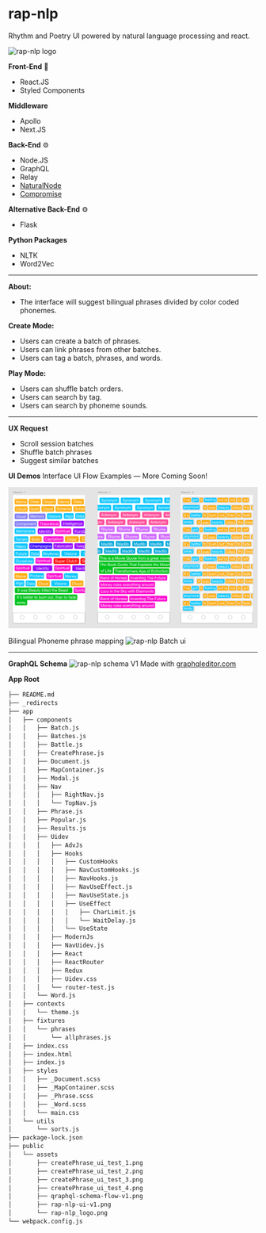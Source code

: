 # rap-nlp
Rhythm and Poetry UI powered by natural language processing and react.

![rap-nlp logo](https://github.com/moisestech/rap-nlp/blob/master/public/assets/rap-nlp_logo.png)

**Front-End** 🎨
- React.JS
- Styled Components

**Middleware**
- Apollo
- Next.JS

**Back-End** ⚙
- Node.JS
- GraphQL
- Relay
- [NaturalNode](https://github.com/NaturalNode/natural)
- [Compromise](https://github.com/spencermountain/compromise)

**Alternative Back-End** ⚙
- Flask

**Python Packages**
- NLTK
- Word2Vec


------------------------------------------------------------------------------------


**About:**
- The interface will suggest bilingual phrases divided by color coded phonemes.

**Create Mode:**
- Users can create a batch of phrases.
- Users can link phrases from other batches.
- Users can tag a batch, phrases, and words.

**Play Mode:**
- Users can shuffle batch orders.
- Users can search by tag.
- Users can search by phoneme sounds.


------------------------------------------------------------------------------------

**UX Request**
- Scroll session batches
- Shuffle batch phrases
- Suggest similar batches

**UI Demos**
Interface UI Flow Examples — More Coming Soon!

![rap-nlp Batch ui](https://raw.githubusercontent.com/Moises404/rapbot/master/rapbot.png)

Bilingual Phoneme phrase mapping
![rap-nlp Batch ui](https://github.com/moisestech/rap-nlp/blob/master/public/assets/rap-nlp-ui-v1.png)

------------------------------------------------------------------------------------

**GraphQL Schema**
![rap-nlp schema V1](https://raw.githubusercontent.com/moisestech/rap-nlp/master/public/assets/qraphql-schema-flow-v1.png)
Made with [graphqleditor.com ](graphqleditor.com)


**App Root**
``` bash
├── README.md
├── _redirects
├── app
│   ├── components
│   │   ├── Batch.js
│   │   ├── Batches.js
│   │   ├── Battle.js
│   │   ├── CreatePhrase.js
│   │   ├── Document.js
│   │   ├── MapContainer.js
│   │   ├── Modal.js
│   │   ├── Nav
│   │   │   ├── RightNav.js
│   │   │   └── TopNav.js
│   │   ├── Phrase.js
│   │   ├── Popular.js
│   │   ├── Results.js
│   │   ├── Uidev
│   │   │   ├── AdvJs
│   │   │   ├── Hooks
│   │   │   │   ├── CustomHooks
│   │   │   │   ├── NavCustomHooks.js
│   │   │   │   ├── NavHooks.js
│   │   │   │   ├── NavUseEffect.js
│   │   │   │   ├── NavUseState.js
│   │   │   │   ├── UseEffect
│   │   │   │   │   ├── CharLimit.js
│   │   │   │   │   └── WaitDelay.js
│   │   │   │   └── UseState
│   │   │   ├── ModernJs
│   │   │   ├── NavUidev.js
│   │   │   ├── React
│   │   │   ├── ReactRouter
│   │   │   ├── Redux
│   │   │   ├── Uidev.css
│   │   │   └── router-test.js
│   │   └── Word.js
│   ├── contexts
│   │   └── theme.js
│   ├── fixtures
│   │   └── phrases
│   │       └── allphrases.js
│   ├── index.css
│   ├── index.html
│   ├── index.js
│   ├── styles
│   │   ├── _Document.scss
│   │   ├── _MapContainer.scss
│   │   ├── _Phrase.scss
│   │   ├── _Word.scss
│   │   └── main.css
│   └── utils
│       └── sorts.js
├── package-lock.json
├── public
│   └── assets
│       ├── createPhrase_ui_test_1.png
│       ├── createPhrase_ui_test_2.png
│       ├── createPhrase_ui_test_3.png
│       ├── createPhrase_ui_test_4.png
│       ├── qraphql-schema-flow-v1.png
│       ├── rap-nlp-ui-v1.png
│       └── rap-nlp_logo.png
└── webpack.config.js
```







